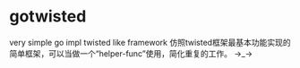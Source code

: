 # gotwisted
very simple go impl twisted like framework
仿照twisted框架最基本功能实现的简单框架，可以当做一个“helper-func”使用，简化重复的工作。
->_->
